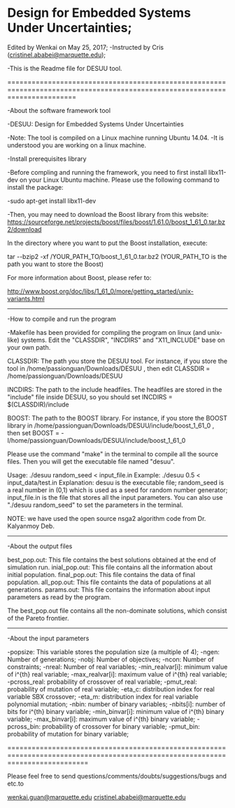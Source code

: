 Design for Embedded Systems Under Uncertainties;
==============================================================================================================================

Edited by Wenkai on May 25, 2017;
 -Instructed by Cris (cristinel.ababei@marquette.edu);
 
 -This is the Readme file for DESUU tool.

=============================================================================================================================

-About the software framework tool

-DESUU: Design for Embedded Systems Under Uncertainties

-Note: The tool is compiled on a Linux machine running Ubuntu 14.04.
-It is understood you are working on a linux machine.

-Install prerequisites library
 
 -Before compling and running the framework, you need to first install libx11-dev on your Linux Ubuntu machine. Please use the following command to install the package:

 -sudo apt-get install libx11-dev
 
 -Then, you may need to download the Boost library from this website:
  https://sourceforge.net/projects/boost/files/boost/1.61.0/boost_1_61_0.tar.bz2/download
 
  In the directory where you want to put the Boost installation, execute:
 
  tar --bzip2 -xf /YOUR_PATH_TO/boost_1_61_0.tar.bz2
 (YOUR_PATH_TO is the path you want to store the Boost)
 
  For more information about Boost, please refer to: 
 
  http://www.boost.org/doc/libs/1_61_0/more/getting_started/unix-variants.html
 
 -----------------------------------------------------------------------------------------------------------------------------
 
 -How to compile and run the program
 
  -Makefile has been provided for compiling the program on linux (and unix-like)
  systems. Edit the "CLASSDIR", "INCDIRS" and "X11_INCLUDE" base on your own path.
 
  CLASSDIR: The path you store the DESUU tool. For instance, if you store the tool in /home/passionguan/Downloads/DESUU , then edit CLASSDIR = /home/passionguan/Downloads/DESUU
 
  INCDIRS: The path to the include headfiles. The headfiles are stored in the "include" file inside DESUU, so you should set INCDIRS = $(CLASSDIR)/include
 
  BOOST: The path to the BOOST library. For instance, if you store the BOOST library in  /home/passionguan/Downloads/DESUU/include/boost_1_61_0 , then set BOOST = -I/home/passionguan/Downloads/DESUU/include/boost_1_61_0
 
  Please use the command "make" in the terminal to compile all the source files. Then you will get the executable file named "desuu".
 
  Usage: ./desuu random_seed < input_file.in
  Example: ./desuu 0.5 < input_data/test.in
  Explanation: desuu is the executable file; random_seed is a real number in (0,1) which is used as a seed for random number generator; input_file.in is the file that stores all the input parameters. You can also use "./desuu random_seed" to set the parameters in the terminal.
 
  NOTE: we have used the open source nsga2 algorithm code from Dr. Kalyanmoy Deb.
 
 -----------------------------------------------------------------------------------------------------------------------------
 
  -About the output files
 
  best_pop.out: This file contains the best solutions obtained at the end of simulation run.
  inial_pop.out: This file contains all the information about initial population.
  final_pop.out: This file contains the data of final population.
  all_pop.out: This file containts the data of populations at all generations.
  params.out: This file contains the information about input parameters as read by the program.
 
  The best_pop.out file contains all the non-dominate solutions, which consist of the Pareto frontier.
 
 -----------------------------------------------------------------------------------------------------------------------------
 
  -About the input parameters
 
  -popsize: This variable stores the population size (a multiple of 4);
  -ngen: Number of generations;
  -nobj: Number of objectives;
  -ncon: Number of constraints;
  -nreal: Number of real variables;
  -min_realvar[i]: minimum value of i^{th} real variable;
  -max_realvar[i]: maximum value of i^{th} real variable;
  -pcross_real: probability of crossover of real variable;
  -pmut_real: probability of mutation of real variable;
  -eta_c: distribution index for real variable SBX crossover;
  -eta_m: distribution index for real variable polynomial mutation;
  -nbin: number of binary variables;
  -nbits[i]: number of bits for i^{th} binary variable;
  -min_binvar[i]: minimum value of i^{th} binary variable;
  -max_binvar[i]: maximum value of i^{th} binary variable;
  -pcross_bin: probability of crossover for binary variable;
  -pmut_bin: probability of mutation for binary variable;
 
 ================================================================================================================================
 
 Please feel free to send questions/comments/doubts/suggestions/bugs and etc.to 

  wenkai.guan@marquette.edu
  cristinel.ababei@marquette.edu
